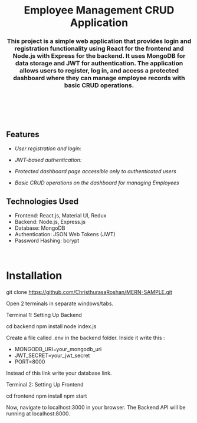 <h1 align="center">
   Employee Management CRUD Application 
</h1>

<h3 align="center">
This project is a simple web application that provides login and registration functionality using React for the frontend and Node.js with Express for the backend. It uses MongoDB for data storage and JWT for authentication. The application allows users to register, log in, and access a protected dashboard where they can manage employee records with basic CRUD operations.
</h3>

<br>


<br><br>



## Features

- *User registration and login:* 

- *JWT-based authentication:* 

- *Protected dashboard page accessible only to authenticated users* 

- *Basic CRUD operations on the dashboard for managing Employees*
  


## Technologies Used

- Frontend: React.js, Material UI, Redux
- Backend: Node.js, Express.js
- Database: MongoDB
- Authentication: JSON Web Tokens (JWT)
- Password Hashing: bcrypt

<br>

# Installation


git clone https://github.com/ChristhurasaRoshan/MERN-SAMPLE.git

Open 2 terminals in separate windows/tabs.

Terminal 1: Setting Up Backend 

cd backend
npm install
node index.js


Create a file called .env in the backend folder.
Inside it write this :

- MONGODB_URI=your_mongodb_uri
- JWT_SECRET=your_jwt_secret
- PORT=8000




Instead of this link write your database link.

Terminal 2: Setting Up Frontend

cd frontend
npm install
npm start

Now, navigate to localhost:3000 in your browser. 
The Backend API will be running at localhost:8000.





<br>
